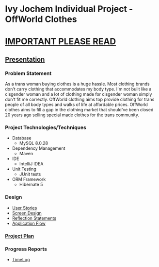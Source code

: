 # Ivy Jochem Individual Project - OffWorld Clothes

# [IMPORTANT PLEASE READ](DesignDocs/important.md)

## [Presentation]()

### Problem Statement

As a trans woman buying clothes is a huge hassle. Most clothing brands don't carry clothing that accommodates my body type. I'm not built like a cisgender woman and a lot of clothing made for cisgender woman simply don't fit me correctly. OffWorld clothing aims top provide clothing for trans people of all body types and walks of life at affordable prices. OffWorld clothes aims to fill a gap in the clothing market that should've been closed 20 years ago selling special made clothes for the trans community.

### Project Technologies/Techniques

* Database
  * MySQL 8.0.28
* Dependency Management
  * Maven
* IDE
  * IntelliJ IDEA
* Unit Testing
  * JUnit tests
* ORM Framework
  * Hibernate 5

### Design

* [User Stories](DesignDocs/UserStories.md)
* [Screen Design](DesignDocs/ScreenDesign.png)
* [Reflection Statements](DesignDocs/ReflectionStatements.md)
* [Application Flow](DesignDocs/ApplicationFlow.md)

### [Project Plan](DesignDocs/ProjectPlan.md)

### Progress Reports

* [TimeLog](TimeLog.md)
